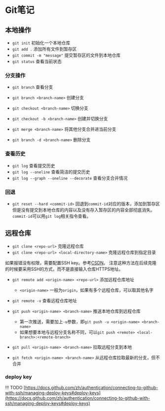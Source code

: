 # Git笔记

## 本地操作

- `git init` 初始化一个本地仓库
- `git add .` 添加所有文件到暂存区
- `git commit -m "message"` 提交暂存区的文件到本地仓库
- `git status` 查看当前状态

### 分支操作

- `git branch` 查看分支
- `git branch <branch-name>` 创建分支
- `git checkout <branch-name>` 切换分支
- `git checkout -b <branch-name>` 创建并切换分支

- `git merge <branch-name>` 将其他分支合并进当前分支
- `git branch -d <branch-name>` 删除分支

### 查看历史

- `git log` 查看提交历史
- `git log --oneline` 查看简洁的提交历史
- `git log --graph --oneline --decorate` 查看分支合并情况

### 回退

- `git reset --hard <commit-id>` 回退到`commit-id`对应的版本，添加到暂存区但是没有提交到本地仓库的内容以及没有存入暂存区的内容全部彻底消失。`commit-id`可以用`git log`相关指令查看。

## 远程仓库

- `git clone <repo-url>` 克隆远程仓库
- `git clone <repo-url> <local-directory-name>` 克隆远程仓库到指定目录

如果报错没有权限，需要配置SSH key。参考[CSDN](https://blog.csdn.net/weixin_42310154/article/details/118340458)。
注意这种方法在后续克隆的时候要采用SSH的方式，而不是直接输入仓库HTTPS地址。

- `git remote add <origin-name> <repo-url>` 添加远程仓库地址
  - `<origin-name>` 一般为`origin`，如果有多个远程仓库，可以取其他名字
- `git remote -v` 查看远程仓库地址
- `git push <origin-name> <branch-name>` 推送本地仓库到远程仓库
  - 第一次推送，需要加上`-u`参数，即`git push -u <origin-name> <branch-name>`
  - 如果想要本地与远程分支名称不同，可以`git push <remote> <local-branch>:<remote-branch>`

- `git pull <origin-name> <branch-name>` 拉取远程分支到本地
- `git fetch <origin-name> <branch-name>` 从远程仓库拉取最新的分支，但不合并
  
### deploy key

!!! TODO
    [https://docs.github.com/zh/authentication/connecting-to-github-with-ssh/managing-deploy-keys#deploy-keys](https://docs.github.com/zh/authentication/connecting-to-github-with-ssh/managing-deploy-keys#deploy-keys)